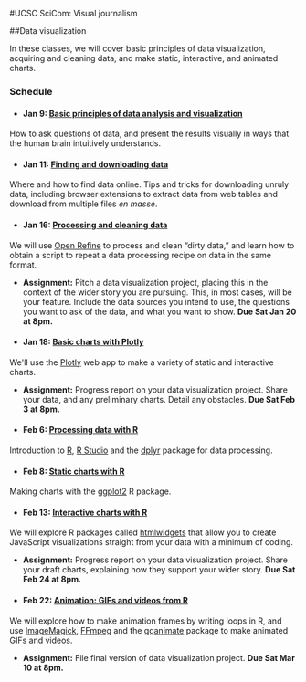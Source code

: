 
#UCSC SciCom: Visual journalism

##Data visualization

In these classes, we will cover basic principles of data visualization, acquiring and cleaning data, and make static, interactive, and animated charts.

### Schedule

- #### Jan 9: [Basic principles of data analysis and visualization](principles.html)
How to ask questions of data, and present the results visually in ways that the human brain intuitively understands.

- #### Jan 11: [Finding and downloading data](acquiring-data.html)
Where and how to find data online. Tips and tricks for downloading unruly data, including browser extensions to  extract data from web tables and download from multiple files *en masse*.

- #### Jan 16: [Processing and cleaning data](cleaning-data.html)
We will use [Open Refine](http://openrefine.org/) to process and clean “dirty data,” and learn how to obtain a script to repeat a data processing recipe on data in the same format.

 -  **Assignment:** Pitch a data visualization project, placing this in the context of the wider story you are pursuing. This, in most cases, will be your feature. Include the data sources you intend to  use, the questions you want to ask of the data, and what you want to show. **Due Sat Jan 20 at 8pm.**


- #### Jan 18: [Basic charts with Plotly](basic-charts.html)
 We'll use the [Plotly](https://plot.ly/) web app to make a variety of static and interactive charts.

 - **Assignment:** Progress report on your data visualization project. Share your data, and any preliminary charts. Detail any obstacles. **Due Sat Feb 3 at 8pm.**


- #### Feb 6: [Processing data with R](data-processing-r.html)
Introduction to [R](http://www.r-project.org/), [R Studio](http://www.rstudio.com/) and the [dplyr](https://cran.rstudio.com/web/packages/dplyr/vignettes/introduction.html) package for data processing.

- #### Feb 8: [Static charts with R](static-charts-r.html)
Making charts with the [ggplot2](http://ggplot2.org/) R package.

- #### Feb 13: [Interactive charts with R](interactive-charts-r.html)
We will explore R packages called [htmlwidgets](http://www.htmlwidgets.org/) that allow you to create JavaScript visualizations straight from your data with a minimum of coding.

 - **Assignment:** Progress report on your data visualization project. Share your draft charts, explaining how they support your wider story. **Due Sat Feb 24 at 8pm.**


- #### Feb 22: [Animation: GIFs and videos from R](animations-r.html)
We will explore how to make animation frames by writing loops in R, and use [ImageMagick](http://imagemagick.org/script/index.php), [FFmpeg](http://ffmpeg.org/) and the [gganimate](https://github.com/dgrtwo/gganimate) package to make animated GIFs and videos.

 - **Assignment:** File final version of data visualization project. **Due Sat Mar 10 at 8pm.**


















